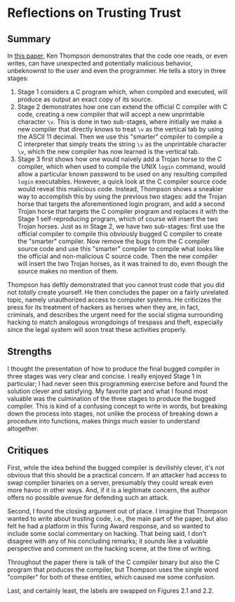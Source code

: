 # Reflections on Trusting Trust

## Summary

In [this paper](./paper.pdf), Ken Thompson demonstrates that the code one
reads, or even writes, can have unexpected and potentially malicious behavior,
unbeknownst to the user and even the programmer. He tells a story in three
stages:

1. Stage 1 considers a C program which, when compiled and executed, will
   produce as output an exact copy of its source.
2. Stage 2 demonstrates how one can extend the official C compiler with C code,
   creating a new compiler that will accept a new unprintable character
   `\v`. This is done in two sub-stages, where initially we make
   a new compiler that directly knows to treat `\v` as the
   vertical tab by using the ASCII 11 decimal. Then we use this "smarter"
   compiler to compile a C interpreter that simply treats the string
   `\v` as the unprintable character `\v`, which
   the new compiler has now learned is the vertical tab.
3. Stage 3 first shows how one would naively add a Trojan horse to the C
   compiler, which when used to compile the UNIX `login` command, would allow
   a particular known password to be used on any resulting compiled `login`
   executables. However, a quick look at the C compiler source code would
   reveal this malicious code. Instead, Thompson shows a sneakier way to
   accomplish this by using the previous two stages: add the Trojan horse that
   targets the aforementioned login program, and add a second Trojan horse that
   targets the C compiler program and replaces it with the Stage 1
   self-reproducing program, which of course will insert the two Trojan horses.
   Just as in Stage 2, we have two sub-stages: first use the official compiler
   to compile this obviously bugged C compiler to create the "smarter"
   compiler. Now remove the bugs from the C compiler source code and use this
   "smarter" compiler to compile what looks like the official and
   non-malicious C source code. Then the new compiler will insert the two
   Trojan horses, as it was trained to do, even though the source makes no
   mention of them.

Thompson has deftly demonstrated that you cannot trust code that you did not
*totally* create yourself. He then concludes the paper on a fairly
unrelated topic, namely unauthorized access to computer systems. He criticizes
the press for its treatment of hackers as heroes when they are, in fact,
criminals, and describes the urgent need for the social stigma surrounding
hacking to match analogous wrongdoings of trespass and theft, especially since
the legal system will soon treat these activities properly.

## Strengths
I thought the presentation of how to produce the final bugged compiler in three
stages was very clear and concise. I really enjoyed Stage 1 in particular; I had
never seen this programming exercise before and found the solution clever and
satisfying. My favorite part and what I found most valuable was the culmination
of the three stages to produce the bugged compiler. This is kind of a confusing
concept to write in words, but breaking down the process into stages, not
unlike the process of breaking down a procedure into functions, makes things
much easier to understand altogether.

## Critiques
First, while the idea behind the bugged compiler is devilishly clever, it's not
obvious that this should be a practical concern. If an attacker had access to
swap compiler binaries on a server, presumably they could wreak even more havoc
in other ways. And, if it is a legitimate concern, the author offers no
possible avenue for defending such an attack.

Second, I found the closing argument out of place. I imagine that Thompson
wanted to write about trusting code, i.e., the main part of the paper, but also
felt he had a platform in this Turing Award response, and so wanted to include
some social commentary on hacking. That being said, I don't disagree with any
of his concluding remarks; it sounds like a valuable perspective and comment on
the hacking scene, at the time of writing.

Throughout the paper there is talk of the C compiler binary but also the C
program that produces the compiler, but Thompson uses the single word
"compiler" for both of these entities, which caused me some confusion.

Last, and certainly least, the labels are swapped on Figures 2.1 and 2.2.

